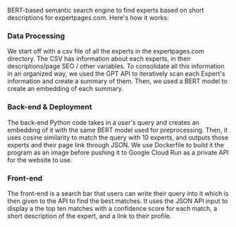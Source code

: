 BERT-based semantic search engine to find experts based on short descriptions for expertpages.com. Here's how it works:

<h3>Data Processing</h3>
We start off with a csv file of all the experts in the expertpages.com directory. The CSV has information about each experts, in their descriptions/page SEO / other variables. To consolidate all this information in an organized way, we used the GPT API to iteratively scan each Expert's information and create a summary of them. Then, we used a BERT model to create an embedding of each summary.

<h3>Back-end & Deployment</h3>
The back-end Python code takes in a user's query and creates an embedding of it with the same BERT model used for preprocessing. Then, it uses  cosine similarity to match the query with 10 experts, and outputs those experts and their page link through JSON. We use Dockerfile to build it the program as an image before pushing it to Google Cloud Run as a private API for the website to use.

<h3>Front-end</h3>
The front-end is a search bar that users can write their query into it which is then given to the API to find the best matches. It uses the JSON API input to display a the top ten matches with a confidence score for each match, a short description of the expert, and a link to their profile.
